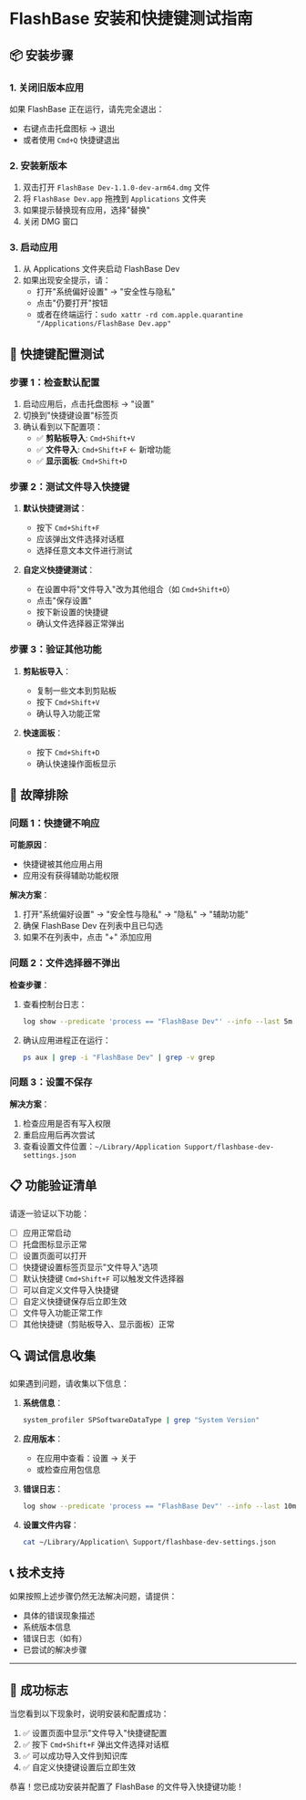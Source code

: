 # FlashBase 安装和快捷键测试指南

## 📦 安装步骤

### 1. 关闭旧版本应用
如果 FlashBase 正在运行，请先完全退出：
- 右键点击托盘图标 → 退出
- 或者使用 `Cmd+Q` 快捷键退出

### 2. 安装新版本
1. 双击打开 `FlashBase Dev-1.1.0-dev-arm64.dmg` 文件
2. 将 `FlashBase Dev.app` 拖拽到 `Applications` 文件夹
3. 如果提示替换现有应用，选择"替换"
4. 关闭 DMG 窗口

### 3. 启动应用
1. 从 Applications 文件夹启动 FlashBase Dev
2. 如果出现安全提示，请：
   - 打开"系统偏好设置" → "安全性与隐私"
   - 点击"仍要打开"按钮
   - 或者在终端运行：`sudo xattr -rd com.apple.quarantine "/Applications/FlashBase Dev.app"`

## 🔧 快捷键配置测试

### 步骤 1：检查默认配置
1. 启动应用后，点击托盘图标 → "设置"
2. 切换到"快捷键设置"标签页
3. 确认看到以下配置项：
   - ✅ **剪贴板导入**: `Cmd+Shift+V`
   - ✅ **文件导入**: `Cmd+Shift+F` ← 新增功能
   - ✅ **显示面板**: `Cmd+Shift+D`

### 步骤 2：测试文件导入快捷键
1. **默认快捷键测试**：
   - 按下 `Cmd+Shift+F`
   - 应该弹出文件选择对话框
   - 选择任意文本文件进行测试

2. **自定义快捷键测试**：
   - 在设置中将"文件导入"改为其他组合（如 `Cmd+Shift+O`）
   - 点击"保存设置"
   - 按下新设置的快捷键
   - 确认文件选择器正常弹出

### 步骤 3：验证其他功能
1. **剪贴板导入**：
   - 复制一些文本到剪贴板
   - 按下 `Cmd+Shift+V`
   - 确认导入功能正常

2. **快速面板**：
   - 按下 `Cmd+Shift+D`
   - 确认快速操作面板显示

## 🐛 故障排除

### 问题 1：快捷键不响应
**可能原因**：
- 快捷键被其他应用占用
- 应用没有获得辅助功能权限

**解决方案**：
1. 打开"系统偏好设置" → "安全性与隐私" → "隐私" → "辅助功能"
2. 确保 FlashBase Dev 在列表中且已勾选
3. 如果不在列表中，点击 "+" 添加应用

### 问题 2：文件选择器不弹出
**检查步骤**：
1. 查看控制台日志：
   ```bash
   log show --predicate 'process == "FlashBase Dev"' --info --last 5m
   ```
2. 确认应用进程正在运行：
   ```bash
   ps aux | grep -i "FlashBase Dev" | grep -v grep
   ```

### 问题 3：设置不保存
**解决方案**：
1. 检查应用是否有写入权限
2. 重启应用后再次尝试
3. 查看设置文件位置：`~/Library/Application Support/flashbase-dev-settings.json`

## 📋 功能验证清单

请逐一验证以下功能：

- [ ] 应用正常启动
- [ ] 托盘图标显示正常
- [ ] 设置页面可以打开
- [ ] 快捷键设置标签页显示"文件导入"选项
- [ ] 默认快捷键 `Cmd+Shift+F` 可以触发文件选择器
- [ ] 可以自定义文件导入快捷键
- [ ] 自定义快捷键保存后立即生效
- [ ] 文件导入功能正常工作
- [ ] 其他快捷键（剪贴板导入、显示面板）正常

## 🔍 调试信息收集

如果遇到问题，请收集以下信息：

1. **系统信息**：
   ```bash
   system_profiler SPSoftwareDataType | grep "System Version"
   ```

2. **应用版本**：
   - 在应用中查看：设置 → 关于
   - 或检查应用包信息

3. **错误日志**：
   ```bash
   log show --predicate 'process == "FlashBase Dev"' --info --last 10m
   ```

4. **设置文件内容**：
   ```bash
   cat ~/Library/Application\ Support/flashbase-dev-settings.json
   ```

## 📞 技术支持

如果按照上述步骤仍然无法解决问题，请提供：
- 具体的错误现象描述
- 系统版本信息
- 错误日志（如有）
- 已尝试的解决步骤

---

## 🎉 成功标志

当您看到以下现象时，说明安装和配置成功：

1. ✅ 设置页面中显示"文件导入"快捷键配置
2. ✅ 按下 `Cmd+Shift+F` 弹出文件选择对话框
3. ✅ 可以成功导入文件到知识库
4. ✅ 自定义快捷键设置后立即生效

恭喜！您已成功安装并配置了 FlashBase 的文件导入快捷键功能！